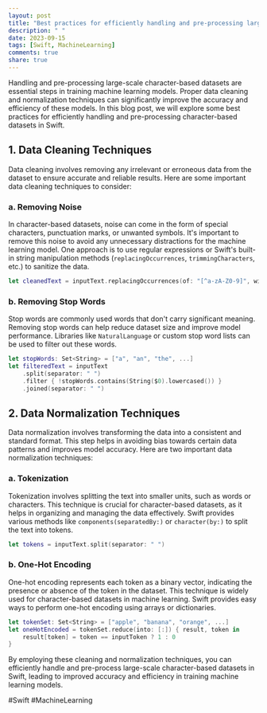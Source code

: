 ```yaml
---
layout: post
title: "Best practices for efficiently handling and pre-processing large-scale character-based datasets for training machine learning models, with a focus on data cleaning and normalization techniques in Swift"
description: " "
date: 2023-09-15
tags: [Swift, MachineLearning]
comments: true
share: true
---
```


Handling and pre-processing large-scale character-based datasets are essential steps in training machine learning models. Proper data cleaning and normalization techniques can significantly improve the accuracy and efficiency of these models. In this blog post, we will explore some best practices for efficiently handling and pre-processing character-based datasets in Swift.

## 1. Data Cleaning Techniques

Data cleaning involves removing any irrelevant or erroneous data from the dataset to ensure accurate and reliable results. Here are some important data cleaning techniques to consider:

### a. Removing Noise

In character-based datasets, noise can come in the form of special characters, punctuation marks, or unwanted symbols. It's important to remove this noise to avoid any unnecessary distractions for the machine learning model. One approach is to use regular expressions or Swift's built-in string manipulation methods (`replacingOccurrences`, `trimmingCharacters`, etc.) to sanitize the data.

```swift
let cleanedText = inputText.replacingOccurrences(of: "[^a-zA-Z0-9]", with: "", options: .regularExpression, range: nil)
```

### b. Removing Stop Words

Stop words are commonly used words that don't carry significant meaning. Removing stop words can help reduce dataset size and improve model performance. Libraries like `NaturalLanguage` or custom stop word lists can be used to filter out these words.

```swift
let stopWords: Set<String> = ["a", "an", "the", ...]
let filteredText = inputText
    .split(separator: " ")
    .filter { !stopWords.contains(String($0).lowercased()) }
    .joined(separator: " ")
```

## 2. Data Normalization Techniques

Data normalization involves transforming the data into a consistent and standard format. This step helps in avoiding bias towards certain data patterns and improves model accuracy. Here are two important data normalization techniques:

### a. Tokenization

Tokenization involves splitting the text into smaller units, such as words or characters. This technique is crucial for character-based datasets, as it helps in organizing and managing the data effectively. Swift provides various methods like `components(separatedBy:)` or `character(by:)` to split the text into tokens.

```swift
let tokens = inputText.split(separator: " ")
```

### b. One-Hot Encoding

One-hot encoding represents each token as a binary vector, indicating the presence or absence of the token in the dataset. This technique is widely used for character-based datasets in machine learning. Swift provides easy ways to perform one-hot encoding using arrays or dictionaries.

```swift
let tokenSet: Set<String> = ["apple", "banana", "orange", ...]
let oneHotEncoded = tokenSet.reduce(into: [:]) { result, token in
    result[token] = token == inputToken ? 1 : 0
}
```

By employing these cleaning and normalization techniques, you can efficiently handle and pre-process large-scale character-based datasets in Swift, leading to improved accuracy and efficiency in training machine learning models.

#Swift #MachineLearning
